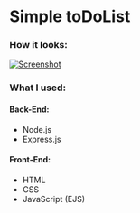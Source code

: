 # **Simple toDoList**

### How it looks:

[![Screenshot](https://github.com/DenisGrishkevich/toDoList_Node.js/blob/main/public/Screenshot.png?raw=true "Screenshot")](https://github.com/DenisGrishkevich/toDoList_Node.js/blob/main/public/Screenshot.png?raw=true "Screenshot")

### **What I used:**
#### Back-End:
- Node.js
- Express.js

#### Front-End: 
- HTML
- CSS
- JavaScript (EJS)
